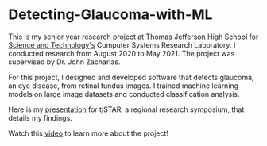 # Detecting-Glaucoma-with-ML

This is my senior year research project at [Thomas Jefferson High School for Science and Technology's](https://tjhsst.fcps.edu/) Computer Systems Research Laboratory. I conducted research from August 2020 to May 2021. The project was supervised by Dr. John Zacharias. 

For this project, I designed and developed software that detects glaucoma, an eye disease, from retinal fundus images. I trained machine learning models on large image datasets and conducted classification analysis. 

Here is my [presentation](https://docs.google.com/presentation/d/1nZiOIuubsjpSxYoVfDXcSMFEaiVSPAwAgBnEO41rKNI/edit?usp=sharing) for tjSTAR, a regional research symposium, that details my findings. 

Watch this [video](https://drive.google.com/drive/search?q=research%20project) to learn more about the project!
